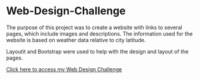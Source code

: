 # Web-Design-Challenge

The purpose of this project was to create a website with links to several pages, which include images and descriptions.  The information used for the website is based on weather data relative to city latitude.

Layoutit and Bootstrap were used to help with the design and layout of the pages.  

<a href="https://carlymckelvy.github.io/Web-Design-Challenge/">Click here to access my Web Design Challenge</a>

